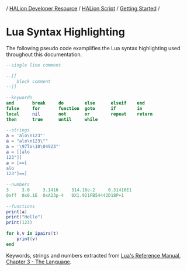 / [HALion Developer Resource](../../HALion-Developer-Resource.md) / [HALion Script](./HALion-Script.md) / [Getting Started](./Getting-Started.md) /

# Lua Syntax Highlighting

The following pseudo code examplifies the Lua syntax highlighting used throughout this documentation.

```lua
--single line comment
  
--[[
    block comment
--]]
  
--keywords
and       break     do        else      elseif    end
false     for       function  goto      if        in
local     nil       not       or        repeat    return
then      true      until     while
  
--strings
a = 'alo\n123"'
a = "alo\n123\""
a = '\97lo\10\04923"'
a = [[alo
123"]]
a = [==[
alo
123"]==]
  
--numbers
3     3.0     3.1416     314.16e-2     0.31416E1
0xff  0x0.1E  0xA23p-4   0X1.921FB54442D18P+1
  
--functions
print(a)
print("Hello")
print(123)
  
for k,v in ipairs(t)
    print(v)
end
```
Keywords, strings and numbers extracted from [Lua's Reference Manual, Chapter 3 - The Language](https://www.lua.org/manual/5.2/manual.html#3).